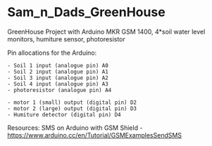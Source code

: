 # Sam_n_Dads_GreenHouse

GreenHouse Project with Arduino MKR GSM 1400, 4*soil water level monitors, humiture sensor, photoresistor

Pin allocations for the Arduino:

	- Soil 1 input (analogue pin) A0
	- Soil 2 input (analogue pin) A1
	- Soil 3 input (analogue pin) A2
	- Soil 4 input (analogue pin) A3
	- photoresistor (analogue pin) A4

	- motor 1 (small) output (digital pin) D2 
	- motor 2 (large) output (digital pin) D3
	- Humiture detector (digital pin) D4

Resources:
	SMS on Arduino with GSM Shield - https://www.arduino.cc/en/Tutorial/GSMExamplesSendSMS